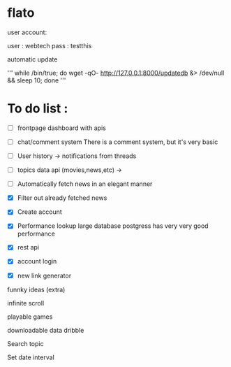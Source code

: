 # flato

user account:

user : webtech
pass : testthis


automatic update 

'''
while /bin/true; do wget -qO- http://127.0.0.1:8000/updatedb &> /dev/null  && sleep 10; done
'''


# To do list :
- [ ] frontpage dashboard with apis
- [ ] chat/comment system There is a comment system, but it's very basic
- [ ] User history -> notifications from threads
- [ ] topics data api (movies,news,etc) ->
- [ ] Automatically fetch news in an elegant manner
- [x] Filter out already fetched news
- [x] Create account
- [X] Performance lookup large database  postgress has very very good performance
- [X] rest api
- [x] account login
- [X] new link generator


funnky ideas (extra)

infinite scroll

playable games

downloadable data dribble

Search topic

Set date interval
